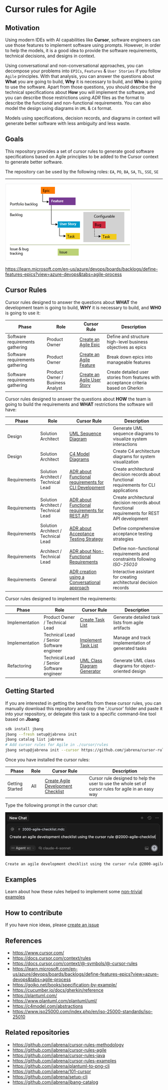 # Cursor rules for Agile

## Motivation

Using modern IDEs with AI capabilities like **Cursor**, software engineers can use those features to implement software using prompts. However, in order to help the models, it is a good idea to provide the software requirements, technical decisions, and designs in context.

Using conversational and non-conversational approaches, you can decompose your problems into `EPICs`, `Features` & `User Stories` if you follow `Agile` principles. With that analysis, you can answer the questions about **What** you are going to build, **Why** it is necessary to build, and **Who** is going to use the software. Apart from those questions, you should describe the technical specifications about **How** you will implement the software, and you can describe those restrictions using *ADR* files as the format to describe the functional and non-functional requirements. You can also model the design using diagrams in `UML` & `C4` format.

Models using specifications, decision records, and diagrams in context will generate better software with less ambiguity and less waste.

## Goals

This repository provides a set of cursor rules to generate good software specifications based on Agile principles to be added to the Cursor context to generate better software.

The repository can be used by the following roles: `EA`, `PO`, `BA`, `SA`, `TL`, `SSE`, `SE`

---

[![](./docs/agile-hierarchy.png)](
https://learn.microsoft.com/en-us/azure/devops/boards/backlogs/define-features-epics?view=azure-devops&tabs=agile-process)

https://learn.microsoft.com/en-us/azure/devops/boards/backlogs/define-features-epics?view=azure-devops&tabs=agile-process

## Cursor Rules

Cursor rules designed to answer the questions about **WHAT** the development team is going to build, **WHY** it is necessary to build, and **WHO** is going to use it:

| Phase | Role | Cursor Rule | Description |
|-------|------|-------------|-------------|
| Software requirements gathering | Product Owner | [Create an Agile Epic](.cursor/rules/2001-agile-create-an-epic.mdc) | Define and structure high-level business objectives as epics |
| Software requirements gathering | Product Owner | [Create an Agile Feature](.cursor/rules/2002-agile-create-features-from-epics.mdc) | Break down epics into manageable features |
| Software requirements gathering | Product Owner / Business Analyst | [Create an Agile User Story](.cursor/rules/2003-agile-create-user-story.mdc) | Create detailed user stories from features with acceptance criteria based on Gherkin |

Cursor rules designed to answer the questions about **HOW** the team is going to build the requirements and **WHAT** restrictions the software will have:

| Phase | Role | Cursor Rule | Description |
|-------|------|-------------|-------------|
| Design | Solution Architect | [UML Sequence Diagram](.cursor/rules/2004-uml-sequence-diagram-about-solution.mdc) | Generate UML sequence diagrams to visualize system interactions |
| Design | Solution Architect | [C4 Model Diagrams](.cursor/rules/2005-c4-diagrams-about-solution.mdc) | Create C4 architecture diagrams for system visualization |
| Requirements | Solution Architect / Technical Lead | [ADR about Functional requirements for CLI Development](.cursor/rules/2006-adr-create-functional-requirements-for-cli-development.mdc) | Create architectural decision records about functional requirements for CLI applications |
| Requirements | Solution Architect / Technical Lead | [ADR about Functional requirements for REST API](.cursor/rules/2006-adr-create-functional-requirements-for-rest-api-development.mdc) | Create architectural decision records about functional requirements for REST API development |
| Requirements | Solution Architect / Technical Lead | [ADR about Acceptance Testing Strategy](.cursor/rules/2007-adr-create-acceptance-testing-strategy.mdc) | Define comprehensive acceptance testing strategies |
| Requirements | Architect / Technical Lead | [ADR about Non-Functional Requirements](.cursor/rules/2008-adr-create-non-functional-requirements-decisions.mdc) | Define non-functional requirements and constraints following *ISO-25010* |
| Requirements | General | [ADR creation using a Conversational approach](.cursor/rules/2300-adr-conversational-assistant.mdc) | Interactive assistant for creating architectural decision records |

Cursor rules designed to implement the requirements:

| Phase | Role | Cursor Rule | Description |
|-------|------|-------------|-------------|
| Implementation | Product Owner / Technical Lead | [Create Task List](.cursor/rules/2100-create-task-list.mdc) | Generate detailed task lists from agile artifacts |
| Implementation | Technical Lead / Senior Software engineer | [Implement Task List](.cursor/rules/2101-implement-task-list.mdc) | Manage and track implementation of generated tasks |
| Refactoring | Technical Lead / Senior Software engineer | [UML Class Diagram Generator](.cursor/rules/2200-uml-class-diagram.mdc) | Generate UML class diagrams for object-oriented design |

## Getting Started

If you are interested in getting the benefits from these cursor rules, you can manually download this repository and copy the './cursor' folder and paste it into your repository, or delegate this task to a specific command-line tool based on **Jbang**:

```bash
sdk install jbang
jbang --fresh setup@jabrena init 
jbang catalog list jabrena
# Add cursor rules for Agile in ./cursor/rules
jbang setup@jabrena init --cursor https://github.com/jabrena/cursor-rules-agile
```

Once you have installed the cursor rules:

| Phase | Role | Cursor Rule | Description |
|-------|------|-------------|-------------|
| Getting Started | All | [Create Agile Development Checklist](.cursor/rules/2000-agile-checklist.mdc) | Cursor rule designed to help the user to use the whole set of cursor rules for agile in an easy way |

Type the following prompt in the cursor chat:

![](./docs/getting-started-prompt.png)

```bash
Create an agile development checklist using the cursor rule @2000-agile-checklist
```

## Examples 

Learn about how these rules helped to implement some [non-trivial examples](https://github.com/jabrena/cursor-rules-examples)

## How to contribute

If you have nice ideas, please [create an issue](https://github.com/jabrena/cursor-rules-agile/issues)

## References

- https://www.cursor.com/
- https://docs.cursor.com/context/rules
- https://docs.cursor.com/context/@-symbols/@-cursor-rules
- https://learn.microsoft.com/en-us/azure/devops/boards/backlogs/define-features-epics?view=azure-devops&tabs=agile-process
- https://gojko.net/books/specification-by-example/
- https://cucumber.io/docs/gherkin/reference
- https://plantuml.com/
- https://www.plantuml.com/plantuml/uml/
- https://c4model.com/abstractions
- https://www.iso25000.com/index.php/en/iso-25000-standards/iso-25010

## Related repositories

- https://github.com/jabrena/cursor-rules-methodology
- https://github.com/jabrena/cursor-rules-agile
- https://github.com/jabrena/cursor-rules-java
- https://github.com/jabrena/cursor-rules-examples
- https://github.com/jabrena/plantuml-to-png-cli
- https://github.com/jabrena/101-cursor
- https://github.com/jabrena/setup-cli
- https://github.com/jabrena/jbang-catalog

